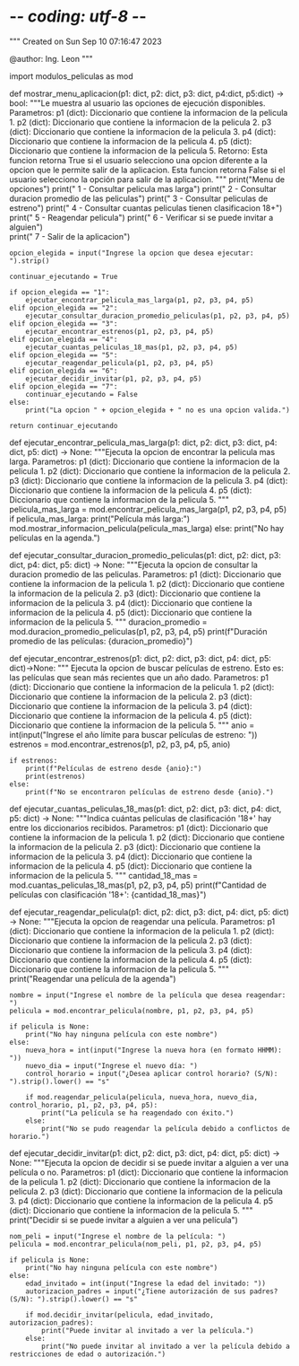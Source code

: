 # -*- coding: utf-8 -*-
"""
Created on Sun Sep 10 07:16:47 2023

@author: Ing. Leon
"""

import modulos_peliculas as mod

def mostrar_menu_aplicacion(p1: dict, p2: dict, p3: dict, p4:dict, p5:dict) -> bool:
    """Le muestra al usuario las opciones de ejecución disponibles.
    Parametros:
        p1 (dict): Diccionario que contiene la informacion de la pelicula 1.
        p2 (dict): Diccionario que contiene la informacion de la pelicula 2.
        p3 (dict): Diccionario que contiene la informacion de la pelicula 3.
        p4 (dict): Diccionario que contiene la informacion de la pelicula 4.
        p5 (dict): Diccionario que contiene la informacion de la pelicula 5.
    Retorno:
        Esta funcion retorna True si el usuario selecciono una opcion diferente 
        a la opcion que le permite salir de la aplicacion.
        Esta funcion retorna False si el usuario selecciono la opción para salir 
        de la aplicacion.
    """
    print("Menu de opciones")
    print(" 1 - Consultar pelicula mas larga")
    print(" 2 - Consultar duracion promedio de las peliculas")
    print(" 3 - Consultar peliculas de estreno")
    print(" 4 - Consultar cuantas peliculas tienen clasificacion 18+")
    print(" 5 - Reagendar pelicula")
    print(" 6 - Verificar si se puede invitar a alguien")    
    print(" 7 - Salir de la aplicacion")

    opcion_elegida = input("Ingrese la opcion que desea ejecutar: ").strip()
    
    continuar_ejecutando = True

    if opcion_elegida == "1":
        ejecutar_encontrar_pelicula_mas_larga(p1, p2, p3, p4, p5)
    elif opcion_elegida == "2":
        ejecutar_consultar_duracion_promedio_peliculas(p1, p2, p3, p4, p5)
    elif opcion_elegida == "3":
        ejecutar_encontrar_estrenos(p1, p2, p3, p4, p5)
    elif opcion_elegida == "4":
        ejecutar_cuantas_peliculas_18_mas(p1, p2, p3, p4, p5)        
    elif opcion_elegida == "5":
        ejecutar_reagendar_pelicula(p1, p2, p3, p4, p5) 
    elif opcion_elegida == "6":
        ejecutar_decidir_invitar(p1, p2, p3, p4, p5) 
    elif opcion_elegida == "7":
        continuar_ejecutando = False
    else:
        print("La opcion " + opcion_elegida + " no es una opcion valida.")
    
    return continuar_ejecutando

def ejecutar_encontrar_pelicula_mas_larga(p1: dict, p2: dict, p3: dict, p4: dict, p5: dict) -> None:
    """Ejecuta la opcion de encontrar la pelicula mas larga.
    Parametros:
        p1 (dict): Diccionario que contiene la informacion de la pelicula 1.
        p2 (dict): Diccionario que contiene la informacion de la pelicula 2.
        p3 (dict): Diccionario que contiene la informacion de la pelicula 3.
        p4 (dict): Diccionario que contiene la informacion de la pelicula 4.
        p5 (dict): Diccionario que contiene la informacion de la pelicula 5.
    """
    pelicula_mas_larga = mod.encontrar_pelicula_mas_larga(p1, p2, p3, p4, p5)
    if pelicula_mas_larga:
        print("Película más larga:")
        mod.mostrar_informacion_pelicula(pelicula_mas_larga)
    else:
        print("No hay películas en la agenda.")

def ejecutar_consultar_duracion_promedio_peliculas(p1: dict, p2: dict, p3: dict, p4: dict, p5: dict) -> None:
    """Ejecuta la opcion de consultar la duracion promedio de las peliculas.
    Parametros:
        p1 (dict): Diccionario que contiene la informacion de la pelicula 1.
        p2 (dict): Diccionario que contiene la informacion de la pelicula 2.
        p3 (dict): Diccionario que contiene la informacion de la pelicula 3.
        p4 (dict): Diccionario que contiene la informacion de la pelicula 4.
        p5 (dict): Diccionario que contiene la informacion de la pelicula 5.
    """
    duracion_promedio = mod.duracion_promedio_peliculas(p1, p2, p3, p4, p5)
    print(f"Duración promedio de las películas: {duracion_promedio}")

def ejecutar_encontrar_estrenos(p1: dict, p2: dict, p3: dict, p4: dict, p5: dict)->None:
    """ Ejecuta la opcion de buscar películas de estreno. Esto es: las películas que sean 
        más recientes que un año dado.
    Parametros:
        p1 (dict): Diccionario que contiene la informacion de la pelicula 1.
        p2 (dict): Diccionario que contiene la informacion de la pelicula 2.
        p3 (dict): Diccionario que contiene la informacion de la pelicula 3.
        p4 (dict): Diccionario que contiene la informacion de la pelicula 4.
        p5 (dict): Diccionario que contiene la informacion de la pelicula 5.
    """
    anio = int(input("Ingrese el año límite para buscar películas de estreno: "))
    estrenos = mod.encontrar_estrenos(p1, p2, p3, p4, p5, anio)
    
    if estrenos:
        print(f"Películas de estreno desde {anio}:")
        print(estrenos)
    else:
        print(f"No se encontraron películas de estreno desde {anio}.")

def ejecutar_cuantas_peliculas_18_mas(p1: dict, p2: dict, p3: dict, p4: dict, p5: dict) -> None:
    """Indica cuántas películas de clasificación '18+' hay entre los diccionarios recibidos.
    Parametros:
        p1 (dict): Diccionario que contiene la informacion de la pelicula 1.
        p2 (dict): Diccionario que contiene la informacion de la pelicula 2.
        p3 (dict): Diccionario que contiene la informacion de la pelicula 3.
        p4 (dict): Diccionario que contiene la informacion de la pelicula 4.
        p5 (dict): Diccionario que contiene la informacion de la pelicula 5.
    """
    cantidad_18_mas = mod.cuantas_peliculas_18_mas(p1, p2, p3, p4, p5)
    print(f"Cantidad de películas con clasificación '18+': {cantidad_18_mas}")

def ejecutar_reagendar_pelicula(p1: dict, p2: dict, p3: dict, p4: dict, p5: dict) -> None:
    """Ejecuta la opcion de reagendar una película.
    Parametros:
        p1 (dict): Diccionario que contiene la informacion de la pelicula 1.
        p2 (dict): Diccionario que contiene la informacion de la pelicula 2.
        p3 (dict): Diccionario que contiene la informacion de la pelicula 3.
        p4 (dict): Diccionario que contiene la informacion de la pelicula 4.
        p5 (dict): Diccionario que contiene la informacion de la pelicula 5.
    """
    print("Reagendar una película de la agenda")

    nombre = input("Ingrese el nombre de la película que desea reagendar: ")
    pelicula = mod.encontrar_pelicula(nombre, p1, p2, p3, p4, p5)

    if pelicula is None:
        print("No hay ninguna película con este nombre")
    else:
        nueva_hora = int(input("Ingrese la nueva hora (en formato HHMM): "))
        nuevo_dia = input("Ingrese el nuevo día: ")
        control_horario = input("¿Desea aplicar control horario? (S/N): ").strip().lower() == "s"

        if mod.reagendar_pelicula(pelicula, nueva_hora, nuevo_dia, control_horario, p1, p2, p3, p4, p5):
            print("La película se ha reagendado con éxito.")
        else:
            print("No se pudo reagendar la película debido a conflictos de horario.")

def ejecutar_decidir_invitar(p1: dict, p2: dict, p3: dict, p4: dict, p5: dict) -> None:
    """Ejecuta la opcion de decidir si se puede invitar a alguien a ver una película o no.
    Parametros:
        p1 (dict): Diccionario que contiene la informacion de la pelicula 1.
        p2 (dict): Diccionario que contiene la informacion de la pelicula 2.
        p3 (dict): Diccionario que contiene la informacion de la pelicula 3.
        p4 (dict): Diccionario que contiene la informacion de la pelicula 4.
        p5 (dict): Diccionario que contiene la informacion de la pelicula 5.
    """
    print("Decidir si se puede invitar a alguien a ver una película")

    nom_peli = input("Ingrese el nombre de la película: ")
    pelicula = mod.encontrar_pelicula(nom_peli, p1, p2, p3, p4, p5)

    if pelicula is None:
        print("No hay ninguna película con este nombre")
    else:
        edad_invitado = int(input("Ingrese la edad del invitado: "))
        autorizacion_padres = input("¿Tiene autorización de sus padres? (S/N): ").strip().lower() == "s"

        if mod.decidir_invitar(pelicula, edad_invitado, autorizacion_padres):
            print("Puede invitar al invitado a ver la película.")
        else:
            print("No puede invitar al invitado a ver la película debido a restricciones de edad o autorización.")


